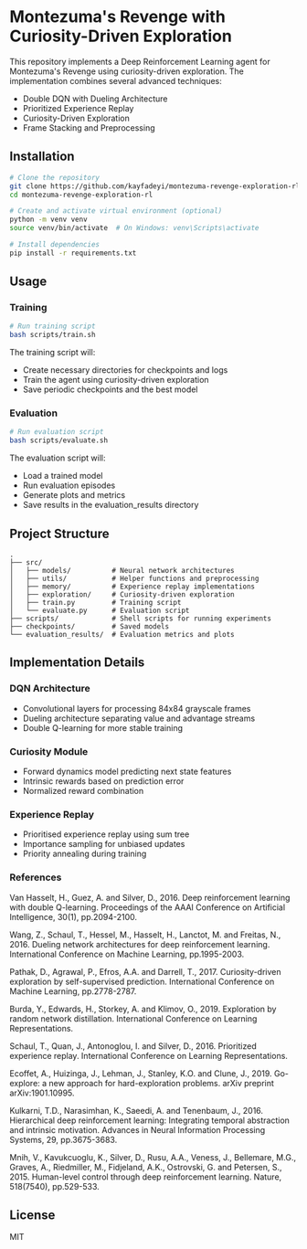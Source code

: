# Montezuma's Revenge with Curiosity-Driven Exploration

This repository implements a Deep Reinforcement Learning agent for Montezuma's Revenge using curiosity-driven exploration. The implementation combines several advanced techniques:

- Double DQN with Dueling Architecture
- Prioritized Experience Replay
- Curiosity-Driven Exploration
- Frame Stacking and Preprocessing

## Installation

```bash
# Clone the repository
git clone https://github.com/kayfadeyi/montezuma-revenge-exploration-rl.git
cd montezuma-revenge-exploration-rl

# Create and activate virtual environment (optional)
python -m venv venv
source venv/bin/activate  # On Windows: venv\Scripts\activate

# Install dependencies
pip install -r requirements.txt
```

## Usage

### Training

```bash
# Run training script
bash scripts/train.sh
```

The training script will:
- Create necessary directories for checkpoints and logs
- Train the agent using curiosity-driven exploration
- Save periodic checkpoints and the best model

### Evaluation

```bash
# Run evaluation script
bash scripts/evaluate.sh
```

The evaluation script will:
- Load a trained model
- Run evaluation episodes
- Generate plots and metrics
- Save results in the evaluation_results directory

## Project Structure

```
.
├── src/
│   ├── models/          # Neural network architectures
│   ├── utils/           # Helper functions and preprocessing
│   ├── memory/          # Experience replay implementations
│   ├── exploration/     # Curiosity-driven exploration
│   ├── train.py         # Training script
│   └── evaluate.py      # Evaluation script
├── scripts/             # Shell scripts for running experiments
├── checkpoints/         # Saved models
└── evaluation_results/  # Evaluation metrics and plots
```

## Implementation Details

### DQN Architecture
- Convolutional layers for processing 84x84 grayscale frames
- Dueling architecture separating value and advantage streams
- Double Q-learning for more stable training

### Curiosity Module
- Forward dynamics model predicting next state features
- Intrinsic rewards based on prediction error
- Normalized reward combination

### Experience Replay
- Prioritised experience replay using sum tree
- Importance sampling for unbiased updates
- Priority annealing during training

### References
Van Hasselt, H., Guez, A. and Silver, D., 2016. Deep reinforcement learning with double Q-learning. Proceedings of the AAAI Conference on Artificial Intelligence, 30(1), pp.2094-2100.

Wang, Z., Schaul, T., Hessel, M., Hasselt, H., Lanctot, M. and Freitas, N., 2016. Dueling network architectures for deep reinforcement learning. International Conference on Machine Learning, pp.1995-2003.

Pathak, D., Agrawal, P., Efros, A.A. and Darrell, T., 2017. Curiosity-driven exploration by self-supervised prediction. International Conference on Machine Learning, pp.2778-2787.

Burda, Y., Edwards, H., Storkey, A. and Klimov, O., 2019. Exploration by random network distillation. International Conference on Learning Representations.

Schaul, T., Quan, J., Antonoglou, I. and Silver, D., 2016. Prioritized experience replay. International Conference on Learning Representations.

Ecoffet, A., Huizinga, J., Lehman, J., Stanley, K.O. and Clune, J., 2019. Go-explore: a new approach for hard-exploration problems. arXiv preprint arXiv:1901.10995.

Kulkarni, T.D., Narasimhan, K., Saeedi, A. and Tenenbaum, J., 2016. Hierarchical deep reinforcement learning: Integrating temporal abstraction and intrinsic motivation. Advances in Neural Information Processing Systems, 29, pp.3675-3683.

Mnih, V., Kavukcuoglu, K., Silver, D., Rusu, A.A., Veness, J., Bellemare, M.G., Graves, A., Riedmiller, M., Fidjeland, A.K., Ostrovski, G. and Petersen, S., 2015. Human-level control through deep reinforcement learning. Nature, 518(7540), pp.529-533.

## License

MIT
